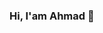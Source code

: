 ### Hi, I'am Ahmad 👋

<!--

- 🔭 I’m a third year computer science student at the University of Goldsmiths, London</br>
- 🤔 Interested in machine learning, software development, and cyber security</br>
- 💬 Bilingual in both Arabic and English
- 📫 How to reach me: aybafakih@gmail.com

-->
